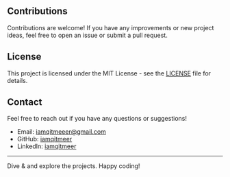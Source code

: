 ## Contributions

Contributions are welcome! If you have any improvements or new project ideas, feel free to open an issue or submit a pull request.

## License

This project is licensed under the MIT License - see the [LICENSE](LICENSE) file for details.

## Contact

Feel free to reach out if you have any questions or suggestions!

- Email: iamqitmeeer@gmail.com
- GitHub: [iamqitmeer](https://github.com/iamqitmeer)
- LinkedIn: [iamqitmeer](https://www.linkedin.com/in/iamqitmeer/)

---

Dive & and explore the projects. Happy coding!
